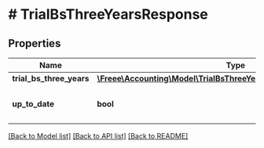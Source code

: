 # # TrialBsThreeYearsResponse

## Properties

Name | Type | Description | Notes
------------ | ------------- | ------------- | -------------
**trial_bs_three_years** | [**\Freee\Accounting\Model\TrialBsThreeYearsResponseTrialBsThreeYears**](TrialBsThreeYearsResponseTrialBsThreeYears.md) |  |
**up_to_date** | **bool** | 集計結果が最新かどうか |

[[Back to Model list]](../../README.md#models) [[Back to API list]](../../README.md#endpoints) [[Back to README]](../../README.md)

